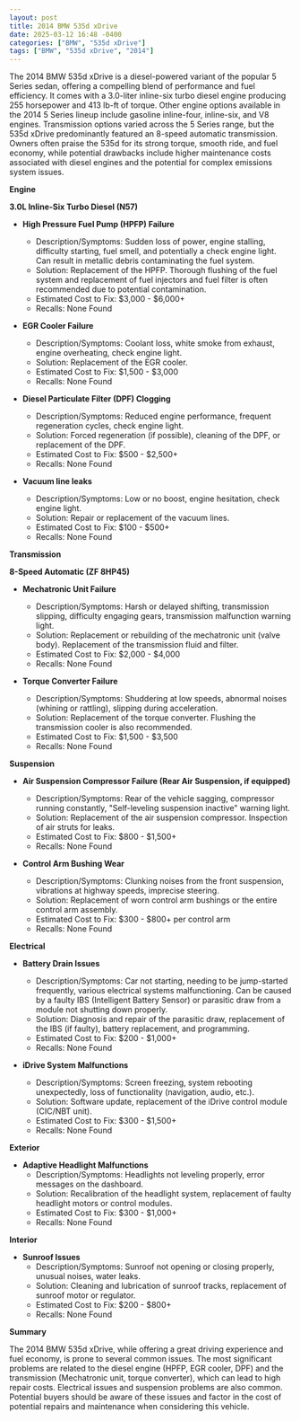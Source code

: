 ```yaml
---
layout: post
title: 2014 BMW 535d xDrive
date: 2025-03-12 16:48 -0400
categories: ["BMW", "535d xDrive"]
tags: ["BMW", "535d xDrive", "2014"]
---
```

The 2014 BMW 535d xDrive is a diesel-powered variant of the popular 5 Series sedan, offering a compelling blend of performance and fuel efficiency. It comes with a 3.0-liter inline-six turbo diesel engine producing 255 horsepower and 413 lb-ft of torque. Other engine options available in the 2014 5 Series lineup include gasoline inline-four, inline-six, and V8 engines. Transmission options varied across the 5 Series range, but the 535d xDrive predominantly featured an 8-speed automatic transmission. Owners often praise the 535d for its strong torque, smooth ride, and fuel economy, while potential drawbacks include higher maintenance costs associated with diesel engines and the potential for complex emissions system issues.

**Engine**

**3.0L Inline-Six Turbo Diesel (N57)**

*   **High Pressure Fuel Pump (HPFP) Failure**
    *   Description/Symptoms: Sudden loss of power, engine stalling, difficulty starting, fuel smell, and potentially a check engine light. Can result in metallic debris contaminating the fuel system.
    *   Solution: Replacement of the HPFP. Thorough flushing of the fuel system and replacement of fuel injectors and fuel filter is often recommended due to potential contamination.
    *   Estimated Cost to Fix: $3,000 - $6,000+
    * Recalls: None Found

*   **EGR Cooler Failure**
    *   Description/Symptoms: Coolant loss, white smoke from exhaust, engine overheating, check engine light.
    *   Solution: Replacement of the EGR cooler.
    *   Estimated Cost to Fix: $1,500 - $3,000
    * Recalls: None Found

*   **Diesel Particulate Filter (DPF) Clogging**
    *   Description/Symptoms: Reduced engine performance, frequent regeneration cycles, check engine light.
    *   Solution: Forced regeneration (if possible), cleaning of the DPF, or replacement of the DPF.
    *   Estimated Cost to Fix: $500 - $2,500+
    * Recalls: None Found

*   **Vacuum line leaks**
    *   Description/Symptoms: Low or no boost, engine hesitation, check engine light.
    *   Solution: Repair or replacement of the vacuum lines.
    *   Estimated Cost to Fix: $100 - $500+
    * Recalls: None Found

**Transmission**

**8-Speed Automatic (ZF 8HP45)**

*   **Mechatronic Unit Failure**
    *   Description/Symptoms: Harsh or delayed shifting, transmission slipping, difficulty engaging gears, transmission malfunction warning light.
    *   Solution: Replacement or rebuilding of the mechatronic unit (valve body). Replacement of the transmission fluid and filter.
    *   Estimated Cost to Fix: $2,000 - $4,000
    * Recalls: None Found

*   **Torque Converter Failure**
    *   Description/Symptoms: Shuddering at low speeds, abnormal noises (whining or rattling), slipping during acceleration.
    *   Solution: Replacement of the torque converter. Flushing the transmission cooler is also recommended.
    *   Estimated Cost to Fix: $1,500 - $3,500
    * Recalls: None Found

**Suspension**

*   **Air Suspension Compressor Failure (Rear Air Suspension, if equipped)**
    *   Description/Symptoms: Rear of the vehicle sagging, compressor running constantly, "Self-leveling suspension inactive" warning light.
    *   Solution: Replacement of the air suspension compressor. Inspection of air struts for leaks.
    *   Estimated Cost to Fix: $800 - $1,500+
    * Recalls: None Found

*   **Control Arm Bushing Wear**
    *   Description/Symptoms: Clunking noises from the front suspension, vibrations at highway speeds, imprecise steering.
    *   Solution: Replacement of worn control arm bushings or the entire control arm assembly.
    *   Estimated Cost to Fix: $300 - $800+ per control arm
    * Recalls: None Found

**Electrical**

*   **Battery Drain Issues**
    *   Description/Symptoms: Car not starting, needing to be jump-started frequently, various electrical systems malfunctioning. Can be caused by a faulty IBS (Intelligent Battery Sensor) or parasitic draw from a module not shutting down properly.
    *   Solution: Diagnosis and repair of the parasitic draw, replacement of the IBS (if faulty), battery replacement, and programming.
    *   Estimated Cost to Fix: $200 - $1,000+
    * Recalls: None Found

*   **iDrive System Malfunctions**
    *   Description/Symptoms: Screen freezing, system rebooting unexpectedly, loss of functionality (navigation, audio, etc.).
    *   Solution: Software update, replacement of the iDrive control module (CIC/NBT unit).
    *   Estimated Cost to Fix: $300 - $1,500+
    * Recalls: None Found

**Exterior**

*   **Adaptive Headlight Malfunctions**
    *   Description/Symptoms: Headlights not leveling properly, error messages on the dashboard.
    *   Solution: Recalibration of the headlight system, replacement of faulty headlight motors or control modules.
    *   Estimated Cost to Fix: $300 - $1,000+
    * Recalls: None Found

**Interior**

*   **Sunroof Issues**
    *   Description/Symptoms: Sunroof not opening or closing properly, unusual noises, water leaks.
    *   Solution: Cleaning and lubrication of sunroof tracks, replacement of sunroof motor or regulator.
    *   Estimated Cost to Fix: $200 - $800+
    * Recalls: None Found

**Summary**

The 2014 BMW 535d xDrive, while offering a great driving experience and fuel economy, is prone to several common issues. The most significant problems are related to the diesel engine (HPFP, EGR cooler, DPF) and the transmission (Mechatronic unit, torque converter), which can lead to high repair costs. Electrical issues and suspension problems are also common. Potential buyers should be aware of these issues and factor in the cost of potential repairs and maintenance when considering this vehicle.

